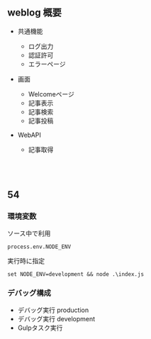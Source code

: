 ## weblog 概要

- 共通機能
  - ログ出力
  - 認証許可
  - エラーページ

- 画面
  - Welcomeページ
  - 記事表示
  - 記事検索
  - 記事投稿
- WebAPI
  - 記事取得

　　
<br><br>

## 54

### 環境変数

ソース中で利用

```
process.env.NODE_ENV
```

実行時に指定

```
set NODE_ENV=development && node .\index.js
```

### デバッグ構成
- デバッグ実行 production
- デバッグ実行 development
- Gulpタスク実行

